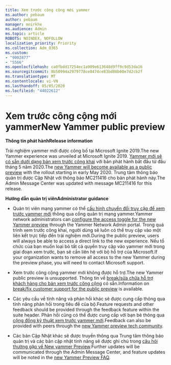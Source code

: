 ```yaml
---
title: Xem trước công cộng mới yammer
ms.author: pebaum
author: pebaum
manager: mnirkhe
ms.audience: Admin
ms.topic: article
ROBOTS: NOINDEX, NOFOLLOW
localization_priority: Priority
ms.collection: Adm_O365
ms.custom:
- "9002877"
- "5566"
ms.openlocfilehash: ca0fbdd17254ec1a909e613648d9ff9c9d53da16
ms.sourcegitcommit: 8b50994a2979778ce8474ce83bd86b60e7d2cb2f
ms.translationtype: MT
ms.contentlocale: vi-VN
ms.lasthandoff: 05/05/2020
ms.locfileid: "44022612"
---
```

# <a name="new-yammer-public-preview"></a><span data-ttu-id="0cfd3-102">Xem trước công cộng mới yammer</span><span class="sxs-lookup"><span data-stu-id="0cfd3-102">New Yammer public preview</span></span>

<span data-ttu-id="0cfd3-103">**Thông tin phát hành**</span><span class="sxs-lookup"><span data-stu-id="0cfd3-103">**Release information**</span></span>

<span data-ttu-id="0cfd3-104">Trải nghiệm yammer mới được công bố tại Microsoft Ignite 2019.</span><span class="sxs-lookup"><span data-stu-id="0cfd3-104">The new Yammer experience was unveiled at Microsoft Ignite 2019.</span></span> <span data-ttu-id="0cfd3-105">[Yammer mới sẽ có sẵn dưới dạng bản xem trước công khai](https://docs.microsoft.com/yammer/get-started-with-yammer/newyammer-faq) với bản phát hành bắt đầu từ đầu tháng 5 năm 2020.</span><span class="sxs-lookup"><span data-stu-id="0cfd3-105">The [new Yammer will become available as a public preview](https://docs.microsoft.com/yammer/get-started-with-yammer/newyammer-faq) with the rollout starting in early May 2020.</span></span> <span data-ttu-id="0cfd3-106">Trung tâm thông báo quản trị được Cập Nhật với thông báo MC211416 cho bản phát hành này.</span><span class="sxs-lookup"><span data-stu-id="0cfd3-106">The Admin Message Center was updated with message MC211416 for this release.</span></span>

<span data-ttu-id="0cfd3-107">**Hướng dẫn quản trị viên**</span><span class="sxs-lookup"><span data-stu-id="0cfd3-107">**Administrator guidance**</span></span>

- <span data-ttu-id="0cfd3-108">Quản trị viên mạng yammer có thể [cấu hình chuyển đổi truy cập để xem trước yammer mới](https://docs.microsoft.com/yammer/get-started-with-yammer/administrative-settings-opt-in-newyammer) thông qua cổng quản trị mạng yammer.</span><span class="sxs-lookup"><span data-stu-id="0cfd3-108">Yammer network administrators can [configure the access toggle for the new Yammer preview](https://docs.microsoft.com/yammer/get-started-with-yammer/administrative-settings-opt-in-newyammer) through the Yammer Network Admin portal.</span></span> <span data-ttu-id="0cfd3-109">Trong quá trình xem trước công khai, người dùng sẽ luôn có thể truy cập vào một liên kết trực tiếp đến trải nghiệm mới.</span><span class="sxs-lookup"><span data-stu-id="0cfd3-109">During the public preview, users will always be able to access a direct link to the new experience.</span></span> <span data-ttu-id="0cfd3-110">Nếu tổ chức của bạn muốn loại bỏ tất cả quyền truy cập vào yammer mới trong giai đoạn xem trước, bạn sẽ cần liên hệ với bộ hỗ trợ của Microsoft.</span><span class="sxs-lookup"><span data-stu-id="0cfd3-110">If your organization wants to remove all access to the new Yammer during the preview phase, you will need to contact Microsoft support.</span></span>

- <span data-ttu-id="0cfd3-111">Xem trước công cộng yammer mới không được hỗ trợ.</span><span class="sxs-lookup"><span data-stu-id="0cfd3-111">The new Yammer public preview is unsupported.</span></span> <span data-ttu-id="0cfd3-112">Thông tin về [break/sửa chữa hỗ trợ khách hàng cho bản xem trước công cộng](https://docs.microsoft.com/yammer/get-started-with-yammer/newyammer-faq#yammer-preview-customer-support) có sẵn.</span><span class="sxs-lookup"><span data-stu-id="0cfd3-112">Information on [break/fix customer support for the public preview](https://docs.microsoft.com/yammer/get-started-with-yammer/newyammer-faq#yammer-preview-customer-support) is available.</span></span>

- <span data-ttu-id="0cfd3-113">Các yêu cầu về tính năng và phản hồi khác sẽ được cung cấp thông qua tính năng phản hồi trong tiêu đề của bộ.</span><span class="sxs-lookup"><span data-stu-id="0cfd3-113">Feature requests and other feedback should be provided through the feedback feature within the suite header.</span></span> <span data-ttu-id="0cfd3-114">Phản hồi cũng có thể được cung cấp với bạn bè thông qua [cộng đồng kỹ thuật xem trước yammer mới](https://techcommunity.microsoft.com/t5/new-yammer-preview/bd-p/NewYammerPreview).</span><span class="sxs-lookup"><span data-stu-id="0cfd3-114">Feedback can also be provided with peers through the [new Yammer preview tech community](https://techcommunity.microsoft.com/t5/new-yammer-preview/bd-p/NewYammerPreview).</span></span>

- <span data-ttu-id="0cfd3-115">Các bản Cập Nhật khác sẽ được truyền thông qua Trung tâm thông báo quản trị và các bản cập nhật tính năng sẽ được ghi chú trong [câu hỏi thường gặp về New yammer Preview](https://docs.microsoft.com/yammer/get-started-with-yammer/newyammer-faq).</span><span class="sxs-lookup"><span data-stu-id="0cfd3-115">Further updates will be communicated through the Admin Message Center, and feature updates will be noted in the [new Yammer Preview FAQ](https://docs.microsoft.com/yammer/get-started-with-yammer/newyammer-faq).</span></span>
